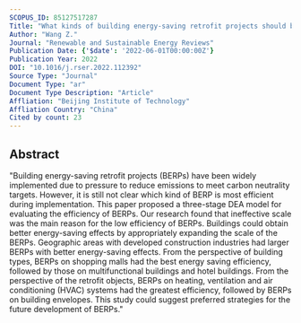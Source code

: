 ```yaml
---
SCOPUS_ID: 85127517287
Title: "What kinds of building energy-saving retrofit projects should be preferred? Efficiency evaluation with three-stage data envelopment analysis (DEA)"
Author: "Wang Z."
Journal: "Renewable and Sustainable Energy Reviews"
Publication Date: {'$date': '2022-06-01T00:00:00Z'}
Publication Year: 2022
DOI: "10.1016/j.rser.2022.112392"
Source Type: "Journal"
Document Type: "ar"
Document Type Description: "Article"
Affliation: "Beijing Institute of Technology"
Affliation Country: "China"
Cited by count: 23
---
```


## Abstract
"Building energy-saving retrofit projects (BERPs) have been widely implemented due to pressure to reduce emissions to meet carbon neutrality targets. However, it is still not clear which kind of BERP is most efficient during implementation. This paper proposed a three-stage DEA model for evaluating the efficiency of BERPs. Our research found that ineffective scale was the main reason for the low efficiency of BERPs. Buildings could obtain better energy-saving effects by appropriately expanding the scale of the BERPs. Geographic areas with developed construction industries had larger BERPs with better energy-saving effects. From the perspective of building types, BERPs on shopping malls had the best energy saving efficiency, followed by those on multifunctional buildings and hotel buildings. From the perspective of the retrofit objects, BERPs on heating, ventilation and air conditioning (HVAC) systems had the greatest efficiency, followed by BERPs on building envelopes. This study could suggest preferred strategies for the future development of BERPs."
